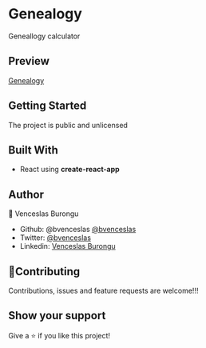 # Genealogy

Geneallogy calculator

## Preview

[Genealogy](https://bvenceslas.github.io/challenge-geneallogy)

## Getting Started

The project is public and unlicensed

## Built With

- React using **create-react-app**

## Author

👤 Venceslas Burongu

- Github: @bvenceslas [@bvenceslas](https://github.com/bvenceslas)
- Twitter: [@bvenceslas](https://twitter.com/bvenceslas)
- Linkedin: [Venceslas Burongu](https://www.linkedin.com/in/venceslas-burongu-8271b519a/)

## 🤝Contributing

Contributions, issues and feature requests are welcome!!!

## Show your support

Give a ⭐️ if you like this project!
